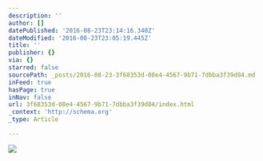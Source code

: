 ```yaml
---
description: ''
author: []
datePublished: '2016-08-23T23:14:16.340Z'
dateModified: '2016-08-23T23:05:19.445Z'
title: ''
publisher: {}
via: {}
starred: false
sourcePath: _posts/2016-08-23-3f68353d-08e4-4567-9b71-7dbba3f39d84.md
inFeed: true
hasPage: true
inNav: false
url: 3f68353d-08e4-4567-9b71-7dbba3f39d84/index.html
_context: 'http://schema.org'
_type: Article

---
```

![](https://the-grid-user-content.s3-us-west-2.amazonaws.com/3e2a76d7-9310-426b-8f60-95bc4ecf0741.jpg)